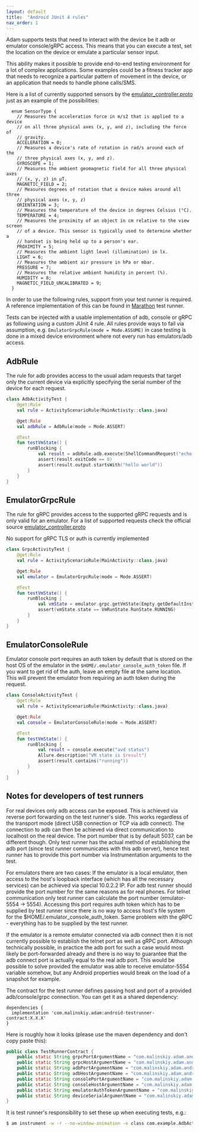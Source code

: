 ```yaml
---
layout: default
title:  "Android JUnit 4 rules"
nav_order: 1
---
```


Adam supports tests that need to interact with the device be it adb or emulator console/gRPC access. This means that you can execute a test,
set the location on the device or emulate a particular sensor input.

This ability makes it possible to provide end-to-end testing environment for a lot of complex applications. Some examples could be a fitness
tracker app that needs to recognize a particular pattern of movement in the device, or an application that needs to handle phone calls/SMS.

Here is a list of currently supported sensors by the [emulator_controller.proto][1] just as an example of the possibilities:

```
  enum SensorType {
    // Measures the acceleration force in m/s2 that is applied to a device
    // on all three physical axes (x, y, and z), including the force of
    // gravity.
    ACCELERATION = 0;
    // Measures a device's rate of rotation in rad/s around each of the
    // three physical axes (x, y, and z).
    GYROSCOPE = 1;
    // Measures the ambient geomagnetic field for all three physical axes
    // (x, y, z) in μT.
    MAGNETIC_FIELD = 2;
    // Measures degrees of rotation that a device makes around all three
    // physical axes (x, y, z)
    ORIENTATION = 3;
    // Measures the temperature of the device in degrees Celsius (°C).
    TEMPERATURE = 4;
    // Measures the proximity of an object in cm relative to the view screen
    // of a device. This sensor is typically used to determine whether a
    // handset is being held up to a person's ear.
    PROXIMITY = 5;
    // Measures the ambient light level (illumination) in lx.
    LIGHT = 6;
    // Measures the ambient air pressure in hPa or mbar.
    PRESSURE = 7;
    // Measures the relative ambient humidity in percent (%).
    HUMIDITY = 8;
    MAGNETIC_FIELD_UNCALIBRATED = 9;
  }
```

In order to use the following rules, support from your test runner is required. A reference implementation of this can be found
in [Marathon](https://github.com/MarathonLabs/marathon) test runner.

Tests can be injected with a usable implementation of adb, console or gRPC as following using a custom JUnit 4 rule. All rules provide ways
to fail via assumption, e.g. `EmulatorGrpcRule(mode = Mode.ASSUME)` in case testing is done in a mixed device environment where not every
run has emulators/adb access.

## AdbRule

The rule for adb provides access to the usual adam requests that target only the current device via explicitly specifying the serial number
of the device for each request.

```kotlin
class AdbActivityTest {
    @get:Rule
    val rule = ActivityScenarioRule(MainActivity::class.java)

    @get:Rule
    val adbRule = AdbRule(mode = Mode.ASSERT)

    @Test
    fun testVmState() {
        runBlocking {
            val result = adbRule.adb.execute(ShellCommandRequest("echo \"hello world\""))
            assert(result.exitCode == 0)
            assert(result.output.startsWith("hello world"))
        }
    }
}
```

## EmulatorGrpcRule

The rule for gRPC provides access to the supported gRPC requests and is only valid for an emulator. For a list of supported requests check
the official source [emulator_controller.proto][1]

No support for gRPC TLS or auth is currently implemented

```kotlin
class GrpcActivityTest {
    @get:Rule
    val rule = ActivityScenarioRule(MainActivity::class.java)

    @get:Rule
    val emulator = EmulatorGrpcRule(mode = Mode.ASSERT)

    @Test
    fun testVmState() {
        runBlocking {
            val vmState = emulator.grpc.getVmState(Empty.getDefaultInstance())
            assert(vmState.state == VmRunState.RunState.RUNNING)
        }
    }
}
```

## EmulatorConsoleRule

Emulator console port requires an auth token by default that is stored on the host OS of the emulator in
the `$HOME/.emulator_console_auth_token` file. If you want to get rid of the auth, leave an empty file at the same location. This will
prevent the emulator from requiring an auth token during the request.

```kotlin
class ConsoleActivityTest {
    @get:Rule
    val rule = ActivityScenarioRule(MainActivity::class.java)

    @get:Rule
    val console = EmulatorConsoleRule(mode = Mode.ASSERT)

    @Test
    fun testVmState() {
        runBlocking {
            val result = console.execute("avd status")
            Allure.description("VM state is $result")
            assert(result.contains("running"))
        }
    }
}
```

## Notes for developers of test runners

For real devices only adb access can be exposed. This is achieved via reverse port forwarding on the test runner's side. This works
regardless of the transport mode (direct USB connection or TCP via adb connect). The connection to adb can then be achieved via direct
communication to localhost on the real device. The port number that is by default 5037, can be different though. Only test runner has the
actual method of establishing the adb port (since test runner communicates with this adb server), hence test runner has to provide this port
number via Instrumentation arguments to the test.

For emulators there are two cases:
If the emulator is a local emulator, then access to the host's loopback interface (which has all the necessary services) can be achieved via
special 10.0.2.2 IP. For adb test runner should provide the port number for the same reasons as for real phones. For telnet communication
only test runner can calculate the port number (emulator-5554 -> 5554). Accessing this port requires auth token which has to be supplied by
test runner since there is no way to access host's file system for the $HOME/.emulator_console_auth_token. Same problem with the gRPC -
everything has to be supplied by the test runner.

If the emulator is a remote emulator connected via adb connect then it is not currently possible to establish the telnet port as well as
gRPC port. Although technically possible, in practice the adb port for such a case would most likely be port-forwarded already and there is
no way to guarantee that the adb connect port is actually equal to the real adb port. This would be possible to solve provided the emulator
was able to receive emulator-5554 variable somehow, but any Android properties would break on the load of a snapshot for example.

The contract for the test runner defines passing host and port of a provided adb/console/grpc connection. You can get it as a shared
dependency:

```
dependencies {
  implementation 'com.malinskiy.adam:android-testrunner-contract:X.X.X'
}
```

Here is roughly how it looks (please use the maven dependency and don't copy paste this):

```java
public class TestRunnerContract {
    public static String grpcPortArgumentName = "com.malinskiy.adam.android.GRPC_PORT";
    public static String grpcHostArgumentName = "com.malinskiy.adam.android.GRPC_HOST";
    public static String adbPortArgumentName = "com.malinskiy.adam.android.ADB_PORT";
    public static String adbHostArgumentName = "com.malinskiy.adam.android.ADB_HOST";
    public static String consolePortArgumentName = "com.malinskiy.adam.android.CONSOLE_PORT";
    public static String consoleHostArgumentName = "com.malinskiy.adam.android.CONSOLE_HOST";
    public static String emulatorAuthTokenArgumentName = "com.malinskiy.adam.android.AUTH_TOKEN";
    public static String deviceSerialArgumentName = "com.malinskiy.adam.android.ADB_SERIAL";
}
```

It is test runner's responsibility to set these up when executing tests, e.g.:

```bash
$ am instrument -w -r --no-window-animation -e class com.example.AdbActivityTest#testUnsafeAccess -e debug false -e com.malinskiy.adam.android.ADB_PORT 5037 -e com.malinskiy.adam.android.ADB_HOST 10.0.2.2 -e com.malinskiy.adam.android.ADB_SERIAL emulator-5554 -e com.malinskiy.adam.android.GRPC_PORT 8554 -e com.malinskiy.adam.android.GRPC_HOST 10.0.2.2 com.example.test/androidx.test.runner.AndroidJUnitRunner
```

[1]: https://android.googlesource.com/platform/prebuilts/android-emulator/+/master/linux-x86_64/lib/emulator_controller.proto "emulator_controller.proto"
